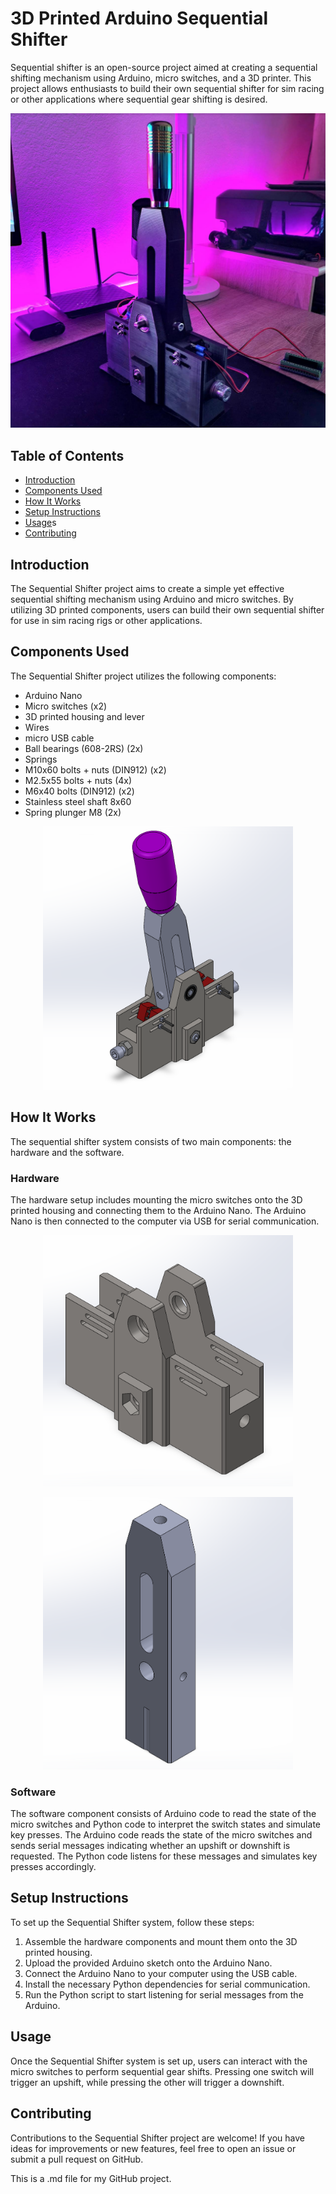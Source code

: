 # 3D Printed Arduino Sequential Shifter

Sequential shifter is an open-source project aimed at creating a sequential shifting mechanism using Arduino, micro switches, and a 3D printer. This project allows enthusiasts to build their own sequential shifter for sim racing or other applications where sequential gear shifting is desired.

<p align="center">
  <img src="readme_files/assembly.png" alt="sequential_shifter_housing" width="600" />
</p>

## Table of Contents

- [Introduction](#introduction)
- [Components Used](#components-used)
- [How It Works](#how-it-works)
- [Setup Instructions](#setup-instructions)
- [Usage](#usage)s
- [Contributing](#contributing)


## Introduction

The Sequential Shifter project aims to create a simple yet effective sequential shifting mechanism using Arduino and micro switches. By utilizing 3D printed components, users can build their own sequential shifter for use in sim racing rigs or other applications.


## Components Used

The Sequential Shifter project utilizes the following components:

- Arduino Nano
- Micro switches (x2)
- 3D printed housing and lever
- Wires
- micro USB cable
- Ball bearings (608-2RS) (2x)
- Springs 
- M10x60 bolts + nuts (DIN912) (x2)
- M2.5x55 bolts + nuts (4x)
- M6x40 bolts (DIN912) (x2)
- Stainless steel shaft 8x60
- Spring plunger M8 (2x)


<p align="center">
  <img src="readme_files/assem.png" alt="sequential_shifter_housing" width="400" />
</p>

## How It Works

The sequential shifter system consists of two main components: the hardware and the software.

### Hardware

The hardware setup includes mounting the micro switches onto the 3D printed housing and connecting them to the Arduino Nano. The Arduino Nano is then connected to the computer via USB for serial communication.

<p align="center">
  <img src="readme_files/main_housing.png" alt="sequential_shifter_housing" width="400" />
</p>

<p align="center">
  <img src="readme_files/lever.png" alt="sequential_shifter_housing" width="400" />
</p>

### Software

The software component consists of Arduino code to read the state of the micro switches and Python code to interpret the switch states and simulate key presses. The Arduino code reads the state of the micro switches and sends serial messages indicating whether an upshift or downshift is requested. The Python code listens for these messages and simulates key presses accordingly.


## Setup Instructions

To set up the Sequential Shifter system, follow these steps:

1. Assemble the hardware components and mount them onto the 3D printed housing.
2. Upload the provided Arduino sketch onto the Arduino Nano.
3. Connect the Arduino Nano to your computer using the USB cable.
4. Install the necessary Python dependencies for serial communication.
5. Run the Python script to start listening for serial messages from the Arduino.


## Usage

Once the Sequential Shifter system is set up, users can interact with the micro switches to perform sequential gear shifts. Pressing one switch will trigger an upshift, while pressing the other will trigger a downshift.


## Contributing

Contributions to the Sequential Shifter project are welcome! If you have ideas for improvements or new features, feel free to open an issue or submit a pull request on GitHub.


This is a .md file for my GitHub project.
